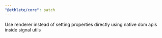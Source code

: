 ```yaml
---
"@ethlete/core": patch
---
```


Use renderer instead of setting properties directly using native dom apis inside signal utils
